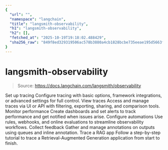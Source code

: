 ```yaml
---
{
  "url": "",
  "namespace": "langchain",
  "title": "langsmith-observability",
  "h1": "langsmith-observability",
  "h2": [],
  "fetched_at": "2025-10-19T19:18:02.488429",
  "sha256_raw": "849f8ed329319506ac578b3880a4cb1828bcbe735eeae195d5663ffdec6d42ac"
}
---
```


# langsmith-observability

> Source: https://docs.langchain.com/langsmith/observability

Set up tracing
Configure tracing with basic options, framework integrations, or advanced settings for full control.
View traces
Access and manage traces via UI or API with filtering, exporting, sharing, and comparison tools.
Monitor performance
Create dashboards and set alerts to track performance and get notified when issues arise.
Configure automations
Use rules, webhooks, and online evaluations to streamline observability workflows.
Collect feedback
Gather and manage annotations on outputs using queues and inline annotation.
Trace a RAG app
Follow a step-by-step tutorial to trace a Retrieval-Augmented Generation application from start to finish.